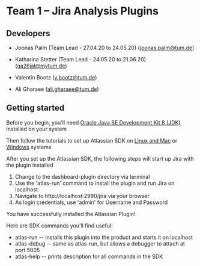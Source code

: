 # Team 1 – Jira Analysis Plugins

## Developers

- Joonas Palm (Team Lead - 27.04.20 to 24.05.20) (joonas.palm@tum.de)

- Katharina Stetter (Team Lead - 24.05.20 to 21.06.20) (ga26jal@mytum.de)

- Valentin Bootz (v.bootz@tum.de)

- Ali Gharaee (ali.gharaee@tum.de)

## Getting started

Before you begin, you'll need [Oracle Java SE Development Kit 8 (JDK)](http://www.oracle.com/technetwork/java/javase/downloads/jdk8-downloads-2133151.html)   installed on your system

Then follow the tutorials to set up Atlassian SDK on [Linux and Mac](https://developer.atlassian.com/server/framework/atlassian-sdk/install-the-atlassian-sdk-on-a-linux-or-mac-system/)  or [Windows](https://developer.atlassian.com/server/framework/atlassian-sdk/install-the-atlassian-sdk-on-a-windows-system/) systems

After you set up the Atlassian SDK, the following steps will start up Jira with the plugin installed

 1. Change to the dashboard-plugin directory via terminal
 2. Use the 'atlas-run' command to install the plugin and run Jira on localhost
 3. Navigate to http://localhost:2990/jira via your browser
 4. As login credentials, use 'admin' for Username and Password

You have successfully installed the Atlassian Plugin!

Here are SDK commands you'll find useful:

* atlas-run   -- installs this plugin into the product and starts it on localhost
* atlas-debug -- same as atlas-run, but allows a debugger to attach at port 5005
* atlas-help  -- prints description for all commands in the SDK